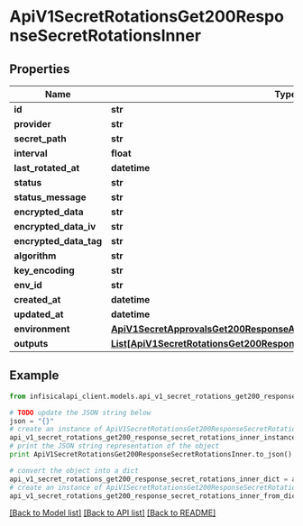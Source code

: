 # ApiV1SecretRotationsGet200ResponseSecretRotationsInner


## Properties
Name | Type | Description | Notes
------------ | ------------- | ------------- | -------------
**id** | **str** |  | 
**provider** | **str** |  | 
**secret_path** | **str** |  | 
**interval** | **float** |  | 
**last_rotated_at** | **datetime** |  | [optional] 
**status** | **str** |  | [optional] 
**status_message** | **str** |  | [optional] 
**encrypted_data** | **str** |  | [optional] 
**encrypted_data_iv** | **str** |  | [optional] 
**encrypted_data_tag** | **str** |  | [optional] 
**algorithm** | **str** |  | [optional] 
**key_encoding** | **str** |  | [optional] 
**env_id** | **str** |  | 
**created_at** | **datetime** |  | 
**updated_at** | **datetime** |  | 
**environment** | [**ApiV1SecretApprovalsGet200ResponseApprovalsInnerEnvironment**](ApiV1SecretApprovalsGet200ResponseApprovalsInnerEnvironment.md) |  | 
**outputs** | [**List[ApiV1SecretRotationsGet200ResponseSecretRotationsInnerOutputsInner]**](ApiV1SecretRotationsGet200ResponseSecretRotationsInnerOutputsInner.md) |  | 

## Example

```python
from infisicalapi_client.models.api_v1_secret_rotations_get200_response_secret_rotations_inner import ApiV1SecretRotationsGet200ResponseSecretRotationsInner

# TODO update the JSON string below
json = "{}"
# create an instance of ApiV1SecretRotationsGet200ResponseSecretRotationsInner from a JSON string
api_v1_secret_rotations_get200_response_secret_rotations_inner_instance = ApiV1SecretRotationsGet200ResponseSecretRotationsInner.from_json(json)
# print the JSON string representation of the object
print ApiV1SecretRotationsGet200ResponseSecretRotationsInner.to_json()

# convert the object into a dict
api_v1_secret_rotations_get200_response_secret_rotations_inner_dict = api_v1_secret_rotations_get200_response_secret_rotations_inner_instance.to_dict()
# create an instance of ApiV1SecretRotationsGet200ResponseSecretRotationsInner from a dict
api_v1_secret_rotations_get200_response_secret_rotations_inner_from_dict = ApiV1SecretRotationsGet200ResponseSecretRotationsInner.from_dict(api_v1_secret_rotations_get200_response_secret_rotations_inner_dict)
```
[[Back to Model list]](../README.md#documentation-for-models) [[Back to API list]](../README.md#documentation-for-api-endpoints) [[Back to README]](../README.md)


